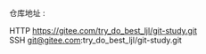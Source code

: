 仓库地址 :  

HTTP https://gitee.com/try_do_best_ljl/git-study.git </br>
SSH  git@gitee.com:try_do_best_ljl/git-study.git